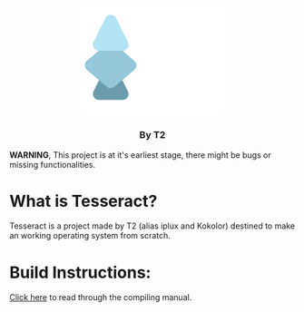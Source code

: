 <p align="center">
    <img src="Logo.png" alt="Logo" width="250"/>
    <h3 align="center">By T2</h1>
</p>


**WARNING**, This project is at it's earliest stage, there might be bugs or missing functionalities.

# What is Tesseract?
Tesseract is a project made by T2 (alias iplux and Kokolor) destined to make an working operating system from scratch.

# Build Instructions: 
[Click here](/Documentation/BUILD.md) to read through the compiling manual.
